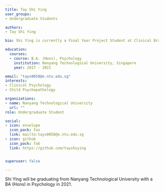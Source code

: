 ```yaml
---
title: Tay Shi Ying
user_groups:
- Undergraduate Students

authors:
- Tay Shi Ying

bio: Shi Ying is currently a Final Year Project Student at Clinical Brain Lab. 

education:
  courses:
  - course: B.A. (Hons), Psychology
    institution: Nanyang Technological University, Singapore
    year: 2017 - 2021

email: "tays0058@e.ntu.edu.sg"
interests:
- Clinical Psychology
- Child Psychopathology

organizations:
- name: Nanyang Technological University
  url: ""
role: Undergraduate Student

social:
- icon: envelope
  icon_pack: fas
  link: mailto:tays0058@e.ntu.edu.sg
- icon: github
  icon_pack: fab
  link: https://github.com/tayshiying


superuser: false

---
```


Shi Ying will be graduating from Nanyang Technological University with a BA (Hons) in Psychology in 2021. 
